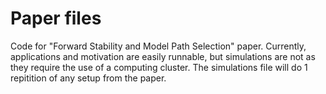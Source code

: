 # Paper files
 Code for "Forward Stability and Model Path Selection" paper. Currently, applications and motivation are easily runnable, but simulations are not as they require the use of a computing cluster. The simulations file will do 1 repitition of any setup from the paper. 
